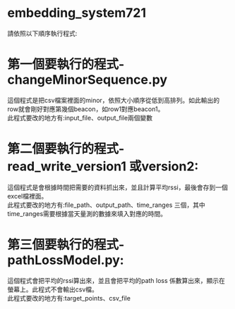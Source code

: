 # embedding_system721
請依照以下順序執行程式:  
# 第一個要執行的程式-changeMinorSequence.py  
  這個程式是把csv檔案裡面的minor，依照大小順序從低到高排列。如此輸出的row就會剛好對應第幾個beacon，如row1對應beacon1。  
  此程式要改的地方有:input_file、output_file兩個變數  
# 第二個要執行的程式-read_write_version1 或version2:  
  這個程式是會根據時間把需要的資料抓出來，並且計算平均rssi，最後會存到一個excel檔裡面。  
  此程式要改的地方有:file_path、output_path、time_ranges 三個，其中time_ranges需要根據當天量測的數據來填入對應的時間。  
# 第三個要執行的程式-pathLossModel.py:  
  這個程式會把平均的rssi算出來，並且會把平均的path loss 係數算出來，顯示在螢幕上。此程式不會輸出csv檔。  
  此程式要改的地方有:target_points、csv_file  

